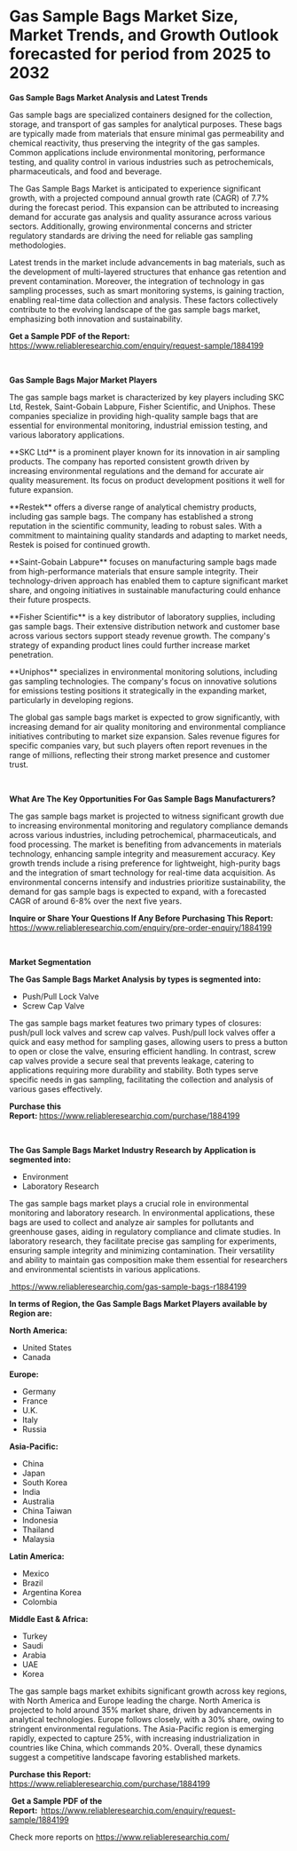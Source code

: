 <p><h1>Gas Sample Bags Market Size, Market Trends, and Growth Outlook forecasted for period from 2025 to 2032</h1></p><p><strong>Gas Sample Bags Market Analysis and Latest Trends</strong></p>
<p><p>Gas sample bags are specialized containers designed for the collection, storage, and transport of gas samples for analytical purposes. These bags are typically made from materials that ensure minimal gas permeability and chemical reactivity, thus preserving the integrity of the gas samples. Common applications include environmental monitoring, performance testing, and quality control in various industries such as petrochemicals, pharmaceuticals, and food and beverage.</p><p>The Gas Sample Bags Market is anticipated to experience significant growth, with a projected compound annual growth rate (CAGR) of 7.7% during the forecast period. This expansion can be attributed to increasing demand for accurate gas analysis and quality assurance across various sectors. Additionally, growing environmental concerns and stricter regulatory standards are driving the need for reliable gas sampling methodologies.</p><p>Latest trends in the market include advancements in bag materials, such as the development of multi-layered structures that enhance gas retention and prevent contamination. Moreover, the integration of technology in gas sampling processes, such as smart monitoring systems, is gaining traction, enabling real-time data collection and analysis. These factors collectively contribute to the evolving landscape of the gas sample bags market, emphasizing both innovation and sustainability.</p></p>
<p><strong>Get a Sample PDF of the Report:&nbsp;</strong> <a href="https://www.reliableresearchiq.com/enquiry/request-sample/1884199?utm_campaign=2761&utm_medium=2&utm_source=Github&utm_content=ia&utm_term=05042025&utm_id=gas-sample-bags">https://www.reliableresearchiq.com/enquiry/request-sample/1884199</a></p>
<p>&nbsp;</p>
<p><strong>Gas Sample Bags Major Market Players</strong></p>
<p><p>The gas sample bags market is characterized by key players including SKC Ltd, Restek, Saint-Gobain Labpure, Fisher Scientific, and Uniphos. These companies specialize in providing high-quality sample bags that are essential for environmental monitoring, industrial emission testing, and various laboratory applications.</p><p>**SKC Ltd** is a prominent player known for its innovation in air sampling products. The company has reported consistent growth driven by increasing environmental regulations and the demand for accurate air quality measurement. Its focus on product development positions it well for future expansion.</p><p>**Restek** offers a diverse range of analytical chemistry products, including gas sample bags. The company has established a strong reputation in the scientific community, leading to robust sales. With a commitment to maintaining quality standards and adapting to market needs, Restek is poised for continued growth.</p><p>**Saint-Gobain Labpure** focuses on manufacturing sample bags made from high-performance materials that ensure sample integrity. Their technology-driven approach has enabled them to capture significant market share, and ongoing initiatives in sustainable manufacturing could enhance their future prospects.</p><p>**Fisher Scientific** is a key distributor of laboratory supplies, including gas sample bags. Their extensive distribution network and customer base across various sectors support steady revenue growth. The company's strategy of expanding product lines could further increase market penetration.</p><p>**Uniphos** specializes in environmental monitoring solutions, including gas sampling technologies. The company's focus on innovative solutions for emissions testing positions it strategically in the expanding market, particularly in developing regions.</p><p>The global gas sample bags market is expected to grow significantly, with increasing demand for air quality monitoring and environmental compliance initiatives contributing to market size expansion. Sales revenue figures for specific companies vary, but such players often report revenues in the range of millions, reflecting their strong market presence and customer trust.</p></p>
<p>&nbsp;</p>
<p><strong>What Are The Key Opportunities For Gas Sample Bags Manufacturers?</strong></p>
<p><p>The gas sample bags market is projected to witness significant growth due to increasing environmental monitoring and regulatory compliance demands across various industries, including petrochemical, pharmaceuticals, and food processing. The market is benefiting from advancements in materials technology, enhancing sample integrity and measurement accuracy. Key growth trends include a rising preference for lightweight, high-purity bags and the integration of smart technology for real-time data acquisition. As environmental concerns intensify and industries prioritize sustainability, the demand for gas sample bags is expected to expand, with a forecasted CAGR of around 6-8% over the next five years.</p></p>
<p><strong>Inquire or Share Your Questions If Any Before Purchasing This Report:</strong> <a href="https://www.reliableresearchiq.com/enquiry/pre-order-enquiry/1884199?utm_campaign=2761&utm_medium=2&utm_source=Github&utm_content=ia&utm_term=05042025&utm_id=gas-sample-bags">https://www.reliableresearchiq.com/enquiry/pre-order-enquiry/1884199</a></p>
<p>&nbsp;</p>
<p><strong>Market Segmentation</strong></p>
<p><strong>The Gas Sample Bags Market Analysis by types is segmented into:</strong></p>
<p><ul><li>Push/Pull Lock Valve</li><li>Screw Cap Valve</li></ul></p>
<p><p>The gas sample bags market features two primary types of closures: push/pull lock valves and screw cap valves. Push/pull lock valves offer a quick and easy method for sampling gases, allowing users to press a button to open or close the valve, ensuring efficient handling. In contrast, screw cap valves provide a secure seal that prevents leakage, catering to applications requiring more durability and stability. Both types serve specific needs in gas sampling, facilitating the collection and analysis of various gases effectively.</p></p>
<p><strong>Purchase this Report:&nbsp;</strong><a href="https://www.reliableresearchiq.com/purchase/1884199?utm_campaign=2761&utm_medium=2&utm_source=Github&utm_content=ia&utm_term=05042025&utm_id=gas-sample-bags">https://www.reliableresearchiq.com/purchase/1884199</a></p>
<p>&nbsp;</p>
<p><strong>The Gas Sample Bags Market Industry Research by Application is segmented into:</strong></p>
<p><ul><li>Environment</li><li>Laboratory Research</li></ul></p>
<p><p>The gas sample bags market plays a crucial role in environmental monitoring and laboratory research. In environmental applications, these bags are used to collect and analyze air samples for pollutants and greenhouse gases, aiding in regulatory compliance and climate studies. In laboratory research, they facilitate precise gas sampling for experiments, ensuring sample integrity and minimizing contamination. Their versatility and ability to maintain gas composition make them essential for researchers and environmental scientists in various applications.</p></p>
<p><a href="https://www.reliableresearchiq.com/gas-sample-bags-r1884199?utm_campaign=2761&utm_medium=2&utm_source=Github&utm_content=ia&utm_term=05042025&utm_id=gas-sample-bags">&nbsp;https://www.reliableresearchiq.com/gas-sample-bags-r1884199</a></p>
<p><strong>In terms of Region, the Gas Sample Bags Market Players available by Region are:</strong></p>
<p>
    <p> <strong> North America: </strong>
        <ul>
            <li>United States</li>
            <li>Canada</li>
        </ul>
        </p> 
    <p> <strong> Europe: </strong>
        <ul>
            <li>Germany</li>
            <li>France</li>
            <li>U.K.</li>
            <li>Italy</li>
            <li>Russia</li>
        </ul>
        </p> 
    <p> <strong> Asia-Pacific: </strong>
        <ul>
            <li>China</li>
            <li>Japan</li>
            <li>South Korea</li>
            <li>India</li>
            <li>Australia</li>
            <li>China Taiwan</li>
            <li>Indonesia</li>
            <li>Thailand</li>
            <li>Malaysia</li>
        </ul>
        </p> 
    <p> <strong> Latin America: </strong>
        <ul>
            <li>Mexico</li>
            <li>Brazil</li>
            <li>Argentina Korea</li>
            <li>Colombia</li>
        </ul>
        </p> 
    <p> <strong> Middle East & Africa: </strong>
        <ul>
            <li>Turkey</li>
            <li>Saudi</li>
            <li>Arabia</li>
            <li>UAE</li>
            <li>Korea</li>
        </ul>
    </p>
    </p>
<p><p>The gas sample bags market exhibits significant growth across key regions, with North America and Europe leading the charge. North America is projected to hold around 35% market share, driven by advancements in analytical technologies. Europe follows closely, with a 30% share, owing to stringent environmental regulations. The Asia-Pacific region is emerging rapidly, expected to capture 25%, with increasing industrialization in countries like China, which commands 20%. Overall, these dynamics suggest a competitive landscape favoring established markets.</p></p>
<p><strong>Purchase this Report: </strong><a href="https://www.reliableresearchiq.com/purchase/1884199?utm_campaign=2761&utm_medium=2&utm_source=Github&utm_content=ia&utm_term=05042025&utm_id=gas-sample-bags">https://www.reliableresearchiq.com/purchase/1884199</a></p>
<p>&nbsp;<strong>Get a Sample PDF of the Report:&nbsp;&nbsp;</strong><a href="https://www.reliableresearchiq.com/enquiry/request-sample/1884199?utm_campaign=2761&utm_medium=2&utm_source=Github&utm_content=ia&utm_term=05042025&utm_id=gas-sample-bags">https://www.reliableresearchiq.com/enquiry/request-sample/1884199</a></p>
<p><strong></strong></p>
<p>Check more reports on <a href="https://www.reliableresearchiq.com/?utm_campaign=2761&utm_medium=2&utm_source=Github&utm_content=ia&utm_term=05042025&utm_id=gas-sample-bags">https://www.reliableresearchiq.com/</a></p>